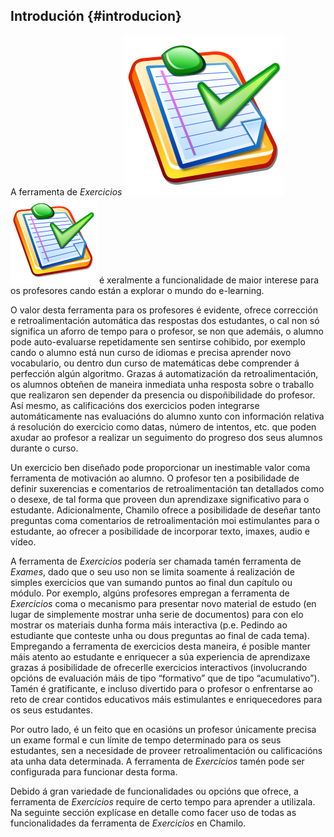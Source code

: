 ## Introdución {#introducion}

A ferramenta de _Exercicios_ ![](../assets/graphics128.svg)![](../assets/graphics128.png) é xeralmente a funcionalidade de maior interese para os profesores cando están a explorar o mundo do e-learning.

O valor desta ferramenta para os profesores é evidente, ofrece corrección e retroalimentación automática das respostas dos estudantes, o cal non só significa un aforro de tempo para o profesor, se non que ademáis, o alumno pode auto-evaluarse repetidamente sen sentirse cohibido, por exemplo cando o alumno está nun curso de idiomas e precisa aprender novo vocabulario, ou dentro dun curso de matemáticas debe comprender á perfección algún algoritmo. Grazas á automatización da retroalimentación, os alumnos obteñen de maneira inmediata unha resposta sobre o traballo que realizaron sen depender da presencia ou dispoñibilidade do profesor. Así mesmo, as calificacións dos exercicios poden integrarse automáticamente nas evaluacións do alumno xunto con información relativa á resolución do exercicio como datas, número de intentos, etc. que poden axudar ao profesor a realizar un seguimento do progreso dos seus alumnos durante o curso.

Un exercicio ben diseñado pode proporcionar un inestimable valor coma ferramenta de motivación ao alumno. O profesor ten a posibilidade de definir suxerencias e comentarios de retroalimentación tan detallados como o desexe, de tal forma que proveen dun aprendizaxe significativo para o estudante. Adicionalmente, Chamilo ofrece a posibilidade de deseñar tanto preguntas coma comentarios de retroalimentación moi estimulantes para o estudante, ao ofrecer a posibilidade de incorporar texto, imaxes, audio e vídeo.

A ferramenta de _Exercicios_ podería ser chamada tamén ferramenta de _Exames_, dado que o seu uso non se limita soamente á realización de simples exercicios que van sumando puntos ao final dun capítulo ou módulo. Por exemplo, algúns profesores empregan a ferramenta de _Exercicios_ coma o mecanismo para presentar novo material de estudo (en lugar de simplemente mostrar unha serie de documentos) para con elo mostrar os materiais dunha forma máis interactiva (p.e. Pedindo ao estudiante que conteste unha ou dous preguntas ao final de cada tema). Empregando a ferramenta de exercicios desta maneira, é posible manter máis atento ao estudante e enriquecer a súa experiencia de aprendizaxe grazas á posibilidade de ofrecerlle exercicios interactivos (involucrando opcións de evaluación máis de tipo “formativo” que de tipo “acumulativo”). Tamén é gratificante, e incluso divertido para o profesor o enfrentarse ao reto de crear contidos educativos máis estimulantes e enriquecedores para os seus estudantes.

Por outro lado, é un feito que en ocasións un profesor únicamente precisa un exame formal e cun límite de tempo determinado para os seus estudantes, sen a necesidade de proveer retroalimentación ou calificacións ata unha data determinada. A ferramenta de _Exercicios_ tamén pode ser configurada para funcionar desta forma.

Debido á gran variedade de funcionalidades ou opcións que ofrece, a ferramenta de _Exercicios_ require de certo tempo para aprender a utilizala. Na seguinte sección explícase en detalle como facer uso de todas as funcionalidades da ferramenta de _Exercicios_ en Chamilo.